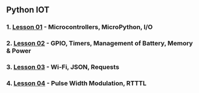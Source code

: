 ## Python IOT
### 1. [Lesson 01](lesson01/index.md) - Microcontrollers, MicroPython, I/O
### 2. [Lesson 02](lesson02/index.md) - GPIO, Timers, Management of Battery, Memory & Power
### 3. [Lesson 03](lesson03/index.md) - Wi-Fi, JSON, Requests
### 4. [Lesson 04](lesson04/index.md) - Pulse Width Modulation, RTTTL
